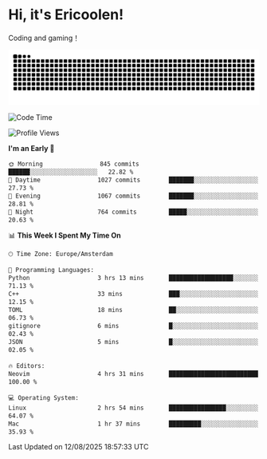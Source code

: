 # Hi, it's Ericoolen!
Coding and gaming！

<picture>
  <source media="(prefers-color-scheme: dark)" srcset="https://raw.githubusercontent.com/Eric-Song-Nop/Eric-Song-Nop/output/github-contribution-grid-snake-dark.svg">
  <source media="(prefers-color-scheme: light)" srcset="https://raw.githubusercontent.com/Eric-Song-Nop/Eric-Song-Nop/output/github-contribution-grid-snake.svg">
  <img alt="github contribution grid snake animation" src="https://raw.githubusercontent.com/Eric-Song-Nop/Eric-Song-Nop/output/github-contribution-grid-snake.svg">
</picture>

<!--START_SECTION:waka-->
![Code Time](http://img.shields.io/badge/Code%20Time-1%2C868%20hrs-blue)

![Profile Views](http://img.shields.io/badge/Profile%20Views-0-blue)

**I'm an Early 🐤** 

```text
🌞 Morning                845 commits         ██████░░░░░░░░░░░░░░░░░░░   22.82 % 
🌆 Daytime                1027 commits        ███████░░░░░░░░░░░░░░░░░░   27.73 % 
🌃 Evening                1067 commits        ███████░░░░░░░░░░░░░░░░░░   28.81 % 
🌙 Night                  764 commits         █████░░░░░░░░░░░░░░░░░░░░   20.63 % 
```


📊 **This Week I Spent My Time On** 

```text
🕑︎ Time Zone: Europe/Amsterdam

💬 Programming Languages: 
Python                   3 hrs 13 mins       ██████████████████░░░░░░░   71.13 % 
C++                      33 mins             ███░░░░░░░░░░░░░░░░░░░░░░   12.15 % 
TOML                     18 mins             ██░░░░░░░░░░░░░░░░░░░░░░░   06.73 % 
gitignore                6 mins              █░░░░░░░░░░░░░░░░░░░░░░░░   02.43 % 
JSON                     5 mins              █░░░░░░░░░░░░░░░░░░░░░░░░   02.05 % 

🔥 Editors: 
Neovim                   4 hrs 31 mins       █████████████████████████   100.00 % 

💻 Operating System: 
Linux                    2 hrs 54 mins       ████████████████░░░░░░░░░   64.07 % 
Mac                      1 hr 37 mins        █████████░░░░░░░░░░░░░░░░   35.93 % 
```


 Last Updated on 12/08/2025 18:57:33 UTC
<!--END_SECTION:waka-->
